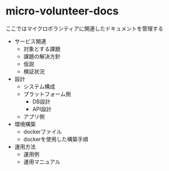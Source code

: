 # micro-volunteer-docs

ここではマイクロボランティアに関連したドキュメントを管理する

- サービス関連
  - 対象とする課題
  - 課題の解決方針
  - 仮説
  - 検証状況
- 設計
  - システム構成
  - プラットフォーム側
    - DB設計
    - API設計
  - アプリ側
- 環境構築
  - dockerファイル
  - dockerを使用した構築手順
- 運用方法
  - 運用例
  - 運用マニュアル
